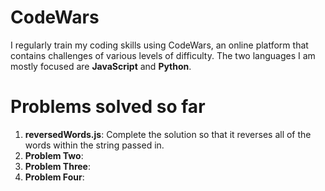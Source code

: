 # CodeWars

I regularly train my coding skills using CodeWars, an online platform that contains challenges of various levels of difficulty.
The two languages I am mostly focused are **JavaScript** and **Python**.

# Problems solved so far
1. **reversedWords.js**: Complete the solution so that it reverses all of the words within the string passed in.
2. **Problem Two**:
3. **Problem Three**:
4. **Problem Four**:
